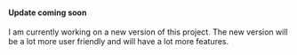 <h4> Update coming soon </h4>
<p> I am currently working on a new version of this project. The new version will be a lot more user friendly and will have a lot more features. </p>
